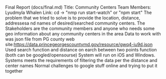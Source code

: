 Final Report (docs/final.md)
Title: Community Centers
Team Members: Lyudmyla Whalen
Link: cd -> "nmp run start-watch" or "npm start" 
The problem that we tried to solve is to provide the location, distance, addressesa nd names of desired/searched community centers.
The Stakeholders are the community members and anyone who needs some geo information about any community centers in the area
Data to work with was json file from PG county web site:https://data.princegeorgescountymd.gov/resource/gwq4-iu9d.json
Used search function and distance on earch between two points function (both can be googled/opensourse)
System will run on iOS and Windows.
Systems meets the requirements of filtering the data per the distance and center names
Normal challenges to google stuff online and trying to put it together


